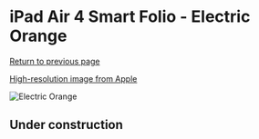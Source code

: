 # iPad Air 4 Smart Folio - Electric Orange

[Return to previous page](/ipad_pro2)

[High-resolution image from Apple](https://store.storeimages.cdn-apple.com/8756/as-images.apple.com/is/MJM23?wid=4500&hei=4500&fmt=png)

<div style="width: 512px"><img src="/almost_uncompressed/MJM23.webp" alt="Electric Orange"></div>

## Under construction
